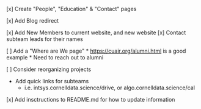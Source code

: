 [x] Create "People", "Education" & "Contact" pages

[x] Add Blog redirect

[x] Add New Members to current website, and new website
[x] Contact subteam leads for their names	 

[ ] Add a "Where are We page"
	* https://cuair.org/alumni.html is a good example
	* Need to reach out to alumni

[ ] Consider reorganizing projects

* Add quick links for subteams
	* i.e. intsys.cornelldata.science/drive, or algo.cornelldata.science/cal

[x] Add insctructions to README.md for how to update information
